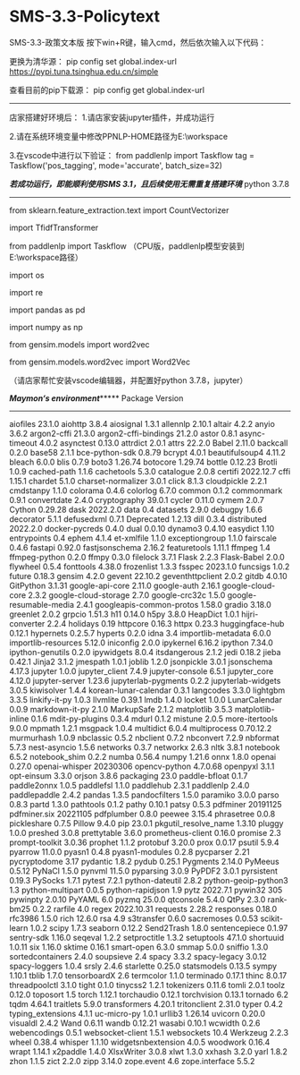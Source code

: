# SMS-3.3-Policytext
SMS-3.3-政策文本版
按下win+R键，输入cmd，然后依次输入以下代码：

更换为清华源：
pip config set global.index-url https://pypi.tuna.tsinghua.edu.cn/simple

查看目前的pip下载源：
pip config get global.index-url
*********************************************************

店家搭建好环境后：
1.请店家安装jupyter插件，并成功运行

2.请在系统环境变量中修改PPNLP-HOME路径为E:\workspace

3.在vscode中进行以下验证：
from paddlenlp import Taskflow
tag = Taskflow('pos_tagging', mode='accurate', batch_size=32)


*****若成功运行，即能顺利使用SMS 3.1，且后续使用无需重复搭建环境*****
python 3.7.8

*****************************************************************************
from sklearn.feature_extraction.text import CountVectorizer

import TfidfTransformer

from paddlenlp import Taskflow   （CPU版，paddlenlp模型安装到E:\workspace路径）

import os

import re

import pandas as pd

import numpy as np

from gensim.models import word2vec

from gensim.models.word2vec import Word2Vec

（请店家帮忙安装vscode编辑器，并配置好python 3.7.8，jupyter）


***************************Maymon‘s environment********************************
Package                  Version
------------------------ ----------
aiofiles                 23.1.0
aiohttp                  3.8.4
aiosignal                1.3.1
allennlp                 2.10.1
altair                   4.2.2
anyio                    3.6.2
argon2-cffi              21.3.0
argon2-cffi-bindings     21.2.0
astor                    0.8.1
async-timeout            4.0.2
asynctest                0.13.0
attrdict                 2.0.1
attrs                    22.2.0
Babel                    2.11.0
backcall                 0.2.0
base58                   2.1.1
bce-python-sdk           0.8.79
bcrypt                   4.0.1
beautifulsoup4           4.11.2
bleach                   6.0.0
blis                     0.7.9
boto3                    1.26.74
botocore                 1.29.74
bottle                   0.12.23
Brotli                   1.0.9
cached-path              1.1.6
cachetools               5.3.0
catalogue                2.0.8
certifi                  2022.12.7
cffi                     1.15.1
chardet                  5.1.0
charset-normalizer       3.0.1
click                    8.1.3
cloudpickle              2.2.1
cmdstanpy                1.1.0
colorama                 0.4.6
colorlog                 6.7.0
common                   0.1.2
commonmark               0.9.1
convertdate              2.4.0
cryptography             39.0.1
cycler                   0.11.0
cymem                    2.0.7
Cython                   0.29.28
dask                     2022.2.0
data                     0.4
datasets                 2.9.0
debugpy                  1.6.6
decorator                5.1.1
defusedxml               0.7.1
Deprecated               1.2.13
dill                     0.3.4
distributed              2022.2.0
docker-pycreds           0.4.0
dual                     0.0.10
dynamo3                  0.4.10
easydict                 1.10
entrypoints              0.4
ephem                    4.1.4
et-xmlfile               1.1.0
exceptiongroup           1.1.0
fairscale                0.4.6
fastapi                  0.92.0
fastjsonschema           2.16.2
featuretools             1.11.1
ffmpeg                   1.4
ffmpeg-python            0.2.0
ffmpy                    0.3.0
filelock                 3.7.1
Flask                    2.2.3
Flask-Babel              2.0.0
flywheel                 0.5.4
fonttools                4.38.0
frozenlist               1.3.3
fsspec                   2023.1.0
funcsigs                 1.0.2
future                   0.18.3
gensim                   4.2.0
gevent                   22.10.2
geventhttpclient         2.0.2
gitdb                    4.0.10
GitPython                3.1.31
google-api-core          2.11.0
google-auth              2.16.1
google-cloud-core        2.3.2
google-cloud-storage     2.7.0
google-crc32c            1.5.0
google-resumable-media   2.4.1
googleapis-common-protos 1.58.0
gradio                   3.18.0
greenlet                 2.0.2
grpcio                   1.51.3
h11                      0.14.0
h5py                     3.8.0
HeapDict                 1.0.1
hijri-converter          2.2.4
holidays                 0.19
httpcore                 0.16.3
httpx                    0.23.3
huggingface-hub          0.12.1
hypernets                0.2.5.7
hyperts                  0.2.0
idna                     3.4
importlib-metadata       6.0.0
importlib-resources      5.12.0
iniconfig                2.0.0
ipykernel                6.16.2
ipython                  7.34.0
ipython-genutils         0.2.0
ipywidgets               8.0.4
itsdangerous             2.1.2
jedi                     0.18.2
jieba                    0.42.1
Jinja2                   3.1.2
jmespath                 1.0.1
joblib                   1.2.0
jsonpickle               3.0.1
jsonschema               4.17.3
jupyter                  1.0.0
jupyter_client           7.4.9
jupyter-console          6.5.1
jupyter_core             4.12.0
jupyter-server           1.23.6
jupyterlab-pygments      0.2.2
jupyterlab-widgets       3.0.5
kiwisolver               1.4.4
korean-lunar-calendar    0.3.1
langcodes                3.3.0
lightgbm                 3.3.5
linkify-it-py            1.0.3
llvmlite                 0.39.1
lmdb                     1.4.0
locket                   1.0.0
LunarCalendar            0.0.9
markdown-it-py           2.1.0
MarkupSafe               2.1.2
matplotlib               3.5.3
matplotlib-inline        0.1.6
mdit-py-plugins          0.3.4
mdurl                    0.1.2
mistune                  2.0.5
more-itertools           9.0.0
mpmath                   1.2.1
msgpack                  1.0.4
multidict                6.0.4
multiprocess             0.70.12.2
murmurhash               1.0.9
nbclassic                0.5.2
nbclient                 0.7.2
nbconvert                7.2.9
nbformat                 5.7.3
nest-asyncio             1.5.6
networks                 0.3.7
networkx                 2.6.3
nltk                     3.8.1
notebook                 6.5.2
notebook_shim            0.2.2
numba                    0.56.4
numpy                    1.21.6
onnx                     1.8.0
openai                   0.27.0
openai-whisper           20230306
opencv-python            4.7.0.68
openpyxl                 3.1.1
opt-einsum               3.3.0
orjson                   3.8.6
packaging                23.0
paddle-bfloat            0.1.7
paddle2onnx              1.0.5
paddlefsl                1.1.0
paddlehub                2.3.1
paddlenlp                2.4.0
paddlepaddle             2.4.2
pandas                   1.3.5
pandocfilters            1.5.0
paramiko                 3.0.0
parso                    0.8.3
partd                    1.3.0
pathtools                0.1.2
pathy                    0.10.1
patsy                    0.5.3
pdfminer                 20191125
pdfminer.six             20221105
pdfplumber               0.8.0
peewee                   3.15.4
phrasetree               0.0.8
pickleshare              0.7.5
Pillow                   9.4.0
pip                      23.0.1
pkgutil_resolve_name     1.3.10
pluggy                   1.0.0
preshed                  3.0.8
prettytable              3.6.0
prometheus-client        0.16.0
promise                  2.3
prompt-toolkit           3.0.36
prophet                  1.1.2
protobuf                 3.20.0
prox                     0.0.17
psutil                   5.9.4
pyarrow                  11.0.0
pyasn1                   0.4.8
pyasn1-modules           0.2.8
pycparser                2.21
pycryptodome             3.17
pydantic                 1.8.2
pydub                    0.25.1
Pygments                 2.14.0
PyMeeus                  0.5.12
PyNaCl                   1.5.0
pynvml                   11.5.0
pyparsing                3.0.9
PyPDF2                   3.0.1
pyrsistent               0.19.3
PySocks                  1.7.1
pytest                   7.2.1
python-dateutil          2.8.2
python-geoip-python3     1.3
python-multipart         0.0.5
python-rapidjson         1.9
pytz                     2022.7.1
pywin32                  305
pywinpty                 2.0.10
PyYAML                   6.0
pyzmq                    25.0.0
qtconsole                5.4.0
QtPy                     2.3.0
rank-bm25                0.2.2
rarfile                  4.0
regex                    2022.10.31
requests                 2.28.2
responses                0.18.0
rfc3986                  1.5.0
rich                     12.6.0
rsa                      4.9
s3transfer               0.6.0
sacremoses               0.0.53
scikit-learn             1.0.2
scipy                    1.7.3
seaborn                  0.12.2
Send2Trash               1.8.0
sentencepiece            0.1.97
sentry-sdk               1.16.0
seqeval                  1.2.2
setproctitle             1.3.2
setuptools               47.1.0
shortuuid                1.0.11
six                      1.16.0
sktime                   0.16.1
smart-open               6.3.0
smmap                    5.0.0
sniffio                  1.3.0
sortedcontainers         2.4.0
soupsieve                2.4
spacy                    3.3.2
spacy-legacy             3.0.12
spacy-loggers            1.0.4
srsly                    2.4.6
starlette                0.25.0
statsmodels              0.13.5
sympy                    1.10.1
tblib                    1.7.0
tensorboardX             2.6
termcolor                1.1.0
terminado                0.17.1
thinc                    8.0.17
threadpoolctl            3.1.0
tight                    0.1.0
tinycss2                 1.2.1
tokenizers               0.11.6
tomli                    2.0.1
toolz                    0.12.0
toposort                 1.5
torch                    1.12.1
torchaudio               0.12.1
torchvision              0.13.1
tornado                  6.2
tqdm                     4.64.1
traitlets                5.9.0
transformers             4.20.1
tritonclient             2.31.0
typer                    0.4.2
typing_extensions        4.1.1
uc-micro-py              1.0.1
urllib3                  1.26.14
uvicorn                  0.20.0
visualdl                 2.4.2
Wand                     0.6.11
wandb                    0.12.21
wasabi                   0.10.1
wcwidth                  0.2.6
webencodings             0.5.1
websocket-client         1.5.1
websockets               10.4
Werkzeug                 2.2.3
wheel                    0.38.4
whisper                  1.1.10
widgetsnbextension       4.0.5
woodwork                 0.16.4
wrapt                    1.14.1
x2paddle                 1.4.0
XlsxWriter               3.0.8
xlwt                     1.3.0
xxhash                   3.2.0
yarl                     1.8.2
zhon                     1.1.5
zict                     2.2.0
zipp                     3.14.0
zope.event               4.6
zope.interface           5.5.2
